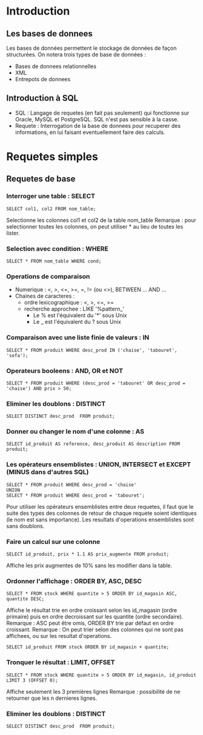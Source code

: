 # Introduction
## Les bases de donnees
Les bases de données permettent le stockage de données de façon structurées. On notera trois types de base de données :
* Bases de  donnees relationnelles
* XML
* Entrepots de donnees

## Introduction à SQL
  * SQL :
  Langage de requetes (en fait pas seulement) qui fonctionne sur Oracle, MySQL et PostgreSQL. SQL n'est pas sensible à la casse.
  * Requete :
  Interrogation de la base de donnees pour recuperer des informations, en lui faisant eventuellement faire des calculs.


# Requetes simples

## Requetes de base

### Interroger une table : SELECT
```
SELECT col1, col2 FROM nom_table;
```
Selectionne les colonnes col1 et col2 de la table nom_table
Remarque : pour selectionner toutes les colonnes, on peut utiliser * au lieu de toutes les lister.

### Selection avec condition : WHERE
```
SELECT * FROM nom_table WHERE cond;
```

### Operations de comparaison
* Numerique : <, >, <=, >=, =, != (ou <>), BETWEEN ... AND ...
* Chaines de caracteres :
  * ordre lexicographique : <, >, <=, >= 
  * recherche approchee : LIKE '%pattern_'
    * Le % est l'équivalent du '*' sous Unix
    * Le _ est l'équivalent du ? sous Unix

### Comparaison avec une liste finie de valeurs : IN
```
SELECT * FROM produit WHERE desc_prod IN ('chaise', 'tabouret', 'sofa');
```

### Operateurs booleens : AND, OR et NOT
```
SELECT * FROM produit WHERE (desc_prod = 'tabouret' OR desc_prod = 'chaise') AND prix > 50;
```

### Eliminer les doublons : DISTINCT
```
SELECT DISTINCT desc_prod  FROM produit;
```

### Donner ou changer le nom d'une colonne : AS
```
SELECT id_produit AS reference, desc_produit AS description FROM produit;
```

### Les opérateurs ensemblistes : UNION, INTERSECT et EXCEPT (MINUS dans d'autres SQL)
```
SELECT * FROM produit WHERE desc_prod = 'chaise'
UNION
SELECT * FROM produit WHERE desc_prod = 'tabouret';
```
Pour utiliser les opérateurs ensemblistes entre deux requetes, il faut que le suite des types des colonnes de retour de chaque requete soient identiques (le nom est sans importance).
Les resultats d'operations ensemblistes sont sans doublons.

### Faire un calcul sur une colonne
```
SELECT id_produit, prix * 1.1 AS prix_augmente FROM produit;
```
Affiche les prix augmentes de 10% sans les modifier dans la table.

### Ordonner l'affichage : ORDER BY, ASC, DESC
```
SELECT * FROM stock WHERE quantite > 5 ORDER BY id_magasin ASC, quantite DESC;
```
Affiche le résultat trie en ordre croissant selon les id_magasin (ordre primaire) puis en ordre decroissant sur les quantite (ordre secondaire).
Remarque : ASC peut être omis, ORDER BY trie par défaut en ordre croissant.
Remarque : On peut trier selon des colonnes qui ne sont pas affichees, ou sur les resultat d'operations.
```
SELECT id_produit FROM stock ORDER BY id_magasin + quantite;
```

### Tronquer le résultat : LIMIT, OFFSET
```
SELECT * FROM stock WHERE quantite > 5 ORDER BY id_magasin, id_produit LIMIT 3 (OFFSET 0);
```
Affiche seulement les 3 premières lignes
Remarque : possibilité de ne retourner que les n dernieres lignes.

### Eliminer les doublons : DISTINCT
```
SELECT DISTINCT desc_prod  FROM produit;
```
